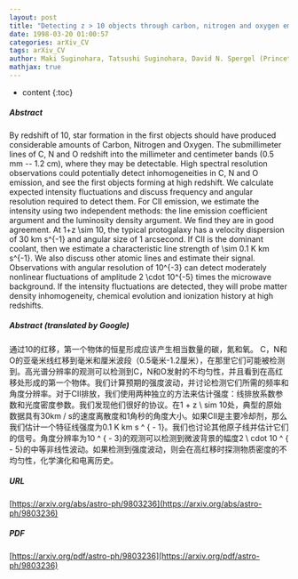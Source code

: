```yaml
---
layout: post
title: "Detecting z > 10 objects through carbon, nitrogen and oxygen emission lines"
date: 1998-03-20 01:00:57
categories: arXiv_CV
tags: arXiv_CV
author: Maki Suginohara, Tatsushi Suginohara, David N. Spergel (Princeton University)
mathjax: true
---
```


* content
{:toc}

##### Abstract
By redshift of 10, star formation in the first objects should have produced considerable amounts of Carbon, Nitrogen and Oxygen. The submillimeter lines of C, N and O redshift into the millimeter and centimeter bands (0.5 mm -- 1.2 cm), where they may be detectable. High spectral resolution observations could potentially detect inhomogeneities in C, N and O emission, and see the first objects forming at high redshift. We calculate expected intensity fluctuations and discuss frequency and angular resolution required to detect them. For CII emission, we estimate the intensity using two independent methods: the line emission coefficient argument and the luminosity density argument. We find they are in good agreement. At 1+z \sim 10, the typical protogalaxy has a velocity dispersion of 30 km s^{-1} and angular size of 1 arcsecond. If CII is the dominant coolant, then we estimate a characteristic line strength of \sim 0.1 K km s^{-1}. We also discuss other atomic lines and estimate their signal. Observations with angular resolution of 10^{-3} can detect moderately nonlinear fluctuations of amplitude 2 \cdot 10^{-5} times the microwave background. If the intensity fluctuations are detected, they will probe matter density inhomogeneity, chemical evolution and ionization history at high redshifts.

##### Abstract (translated by Google)
通过10的红移，第一个物体的恒星形成应该产生相当数量的碳，氮和氧。 C，N和O的亚毫米线红移到毫米和厘米波段（0.5毫米-1.2厘米），在那里它们可能被检测到。高光谱分辨率的观测可以检测到C，N和O发射的不均匀性，并且看到在高红移处形成的第一个物体。我们计算预期的强度波动，并讨论检测它们所需的频率和角度分辨率。对于CII排放，我们使用两种独立的方法来估计强度：线排放系数参数和光度密度参数。我们发现他们很好的协议。在1 + z \ sim 10处，典型的原始数据具有30km / s的速度离散度和1角秒的角度大小。如果CII是主要冷却剂，那么我们估计一个特征线强度为0.1 K km s ^ { -  1}。我们也讨论其他原子线并估计它们的信号。角度分辨率为10 ^ { -  3}的观测可以检测到微波背景的幅度2 \ cdot 10 ^ { -  5}的中等非线性波动。如果检测到强度波动，则会在高红移时探测物质密度的不均匀性，化学演化和电离历史。

##### URL
[https://arxiv.org/abs/astro-ph/9803236](https://arxiv.org/abs/astro-ph/9803236)

##### PDF
[https://arxiv.org/pdf/astro-ph/9803236](https://arxiv.org/pdf/astro-ph/9803236)

